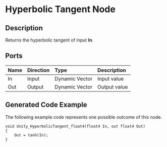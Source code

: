 # Hyperbolic Tangent Node

## Description

Returns the hyperbolic tangent of input **In**.

## Ports

| Name        | Direction           | Type  | Description |
|:------------ |:-------------|:-----|:---|
| In      | Input | Dynamic Vector | Input value |
| Out | Output      |    Dynamic Vector | Output value |

## Generated Code Example

The following example code represents one possible outcome of this node.

```
void Unity_HyperbolicTangent_float4(float4 In, out float4 Out)
{
    Out = tanh(In);
}
```